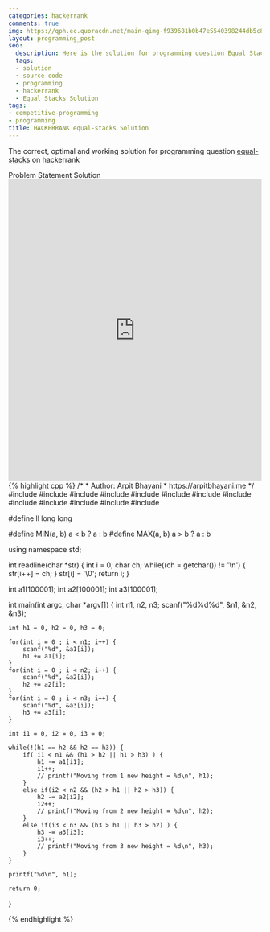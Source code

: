 ```yaml
---
categories: hackerrank
comments: true
img: https://qph.ec.quoracdn.net/main-qimg-f939681b0b47e5540398244db5c8966f?convert_to_webp=true
layout: programming_post
seo:
  description: Here is the solution for programming question Equal Stacks on hackerrank
  tags:
  - solution
  - source code
  - programming
  - hackerrank
  - Equal Stacks Solution
tags:
- competitive-programming
- programming
title: HACKERRANK equal-stacks Solution
---
```

The correct, optimal and working solution for programming question [equal-stacks](https://www.hackerrank.com/challenges/equal-stacks) on hackerrank

<div class="ui secondary pointing large menu">
  <a class="grey item" data-tab="problem-statement">
    Problem Statement
  </a>
  <a class="active item grey" data-tab="solution">
    Solution
  </a>
</div>
<div class="ui bottom attached tab" data-tab="problem-statement">
    <iframe src="https://www.hackerrank.com/challenges/equal-stacks" width="100%" height="600px" style="overflow: scroll; border: none;"></iframe>
</div>
<div class="ui bottom attached active tab" data-tab="solution">
{% highlight cpp %}
/*
 *  Author: Arpit Bhayani
 *  https://arpitbhayani.me
 */
#include <cmath>
#include <cstdio>
#include <cstdlib>
#include <climits>
#include <deque>
#include <iostream>
#include <list>
#include <limits>
#include <map>
#include <queue>
#include <set>
#include <stack>
#include <vector>

#define ll long long

#define MIN(a, b) a < b ? a : b
#define MAX(a, b) a > b ? a : b

using namespace std;

int readline(char *str) {
    int i = 0;
    char ch;
    while((ch = getchar()) != '\n') {
        str[i++] = ch;
    }
    str[i] = '\0';
    return i;
}

int a1[100001];
int a2[100001];
int a3[100001];

int main(int argc, char *argv[]) {
    int n1, n2, n3;
    scanf("%d%d%d", &n1, &n2, &n3);

    int h1 = 0, h2 = 0, h3 = 0;

    for(int i = 0 ; i < n1; i++) {
        scanf("%d", &a1[i]);
        h1 += a1[i];
    }
    for(int i = 0 ; i < n2; i++) {
        scanf("%d", &a2[i]);
        h2 += a2[i];
    }
    for(int i = 0 ; i < n3; i++) {
        scanf("%d", &a3[i]);
        h3 += a3[i];
    }

    int i1 = 0, i2 = 0, i3 = 0;

    while(!(h1 == h2 && h2 == h3)) {
        if( i1 < n1 && (h1 > h2 || h1 > h3) ) {
            h1 -= a1[i1];
            i1++;
            // printf("Moving from 1 new height = %d\n", h1);
        }
        else if(i2 < n2 && (h2 > h1 || h2 > h3)) {
            h2 -= a2[i2];
            i2++;
            // printf("Moving from 2 new height = %d\n", h2);
        }
        else if(i3 < n3 && (h3 > h1 || h3 > h2) ) {
            h3 -= a3[i3];
            i3++;
            // printf("Moving from 3 new height = %d\n", h3);
        }
    }

    printf("%d\n", h1);

    return 0;
}

{% endhighlight %}
</div>
